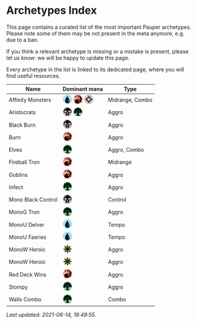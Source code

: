 # Archetypes Index

This page contains a curated list of the most important Pauper archetypes.
Please note some of them may be not present in the meta anymore, e.g. due to a ban.

If you think a relevant archetype is missing or a mistake is present, please let us know: we will be happy to update this page.

Every archetype in the list is linked to its dedicated page, where you will find useful resources.

| Name                   | Dominant mana | Type            |
| -----------------------| ------------- | --------------- |
Affinity Monsters        | <img src="../resources/images/mana/U.png" width="25"/> <img src="../resources/images/mana/R.png" width="25"/> <img src="../resources/images/mana/C.png" width="25"/> | Midrange, Combo |
Aristocrats              | <img src="../resources/images/mana/B.png" width="25"/> <img src="../resources/images/mana/G.png" width="25"/> | Aggro           |
Black Burn               | <img src="../resources/images/mana/B.png" width="25"/> | Aggro           |
Burn                     | <img src="../resources/images/mana/R.png" width="25"/> | Aggro           |
Elves                    | <img src="../resources/images/mana/G.png" width="25"/> | Aggro, Combo    |
Fireball Tron            | <img src="../resources/images/mana/R.png" width="25"/> | Midrange        |
Goblins                  | <img src="../resources/images/mana/R.png" width="25"/> | Aggro           |
Infect                   | <img src="../resources/images/mana/G.png" width="25"/> | Aggro           |
Mono Black Control       | <img src="../resources/images/mana/B.png" width="25"/> | Control         |
MonoG Tron               | <img src="../resources/images/mana/G.png" width="25"/> | Aggro           |
MonoU Delver             | <img src="../resources/images/mana/U.png" width="25"/> | Tempo           |
MonoU Faeries            | <img src="../resources/images/mana/U.png" width="25"/> | Tempo           |
MonoW Heroic             | <img src="../resources/images/mana/W.png" width="25"/> | Aggro           |
MonoW Heroic             | <img src="../resources/images/mana/W.png" width="25"/> | Aggro           |
Red Deck Wins            | <img src="../resources/images/mana/R.png" width="25"/> | Aggro           |
Stompy                   | <img src="../resources/images/mana/G.png" width="25"/> | Aggro           |
Walls Combo              | <img src="../resources/images/mana/G.png" width="25"/> | Combo           |



*Last updated: 2021-06-14, 18:49:55.*
